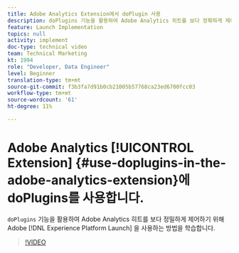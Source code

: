 ```yaml
---
title: Adobe Analytics Extension에서 doPlugin 사용
description: doPlugins 기능을 활용하여 Adobe Analytics 히트를 보다 정확하게 제어할 수 있도록 Experience Platform Launch을 사용하는 방법을 학습할 수 있습니다.
feature: Launch Implementation
topics: null
activity: implement
doc-type: technical video
team: Technical Marketing
kt: 1994
role: "Developer, Data Engineer"
level: Beginner
translation-type: tm+mt
source-git-commit: f3b3fa7d91b0cb21005b57768ca23ed6700fcc03
workflow-type: tm+mt
source-wordcount: '61'
ht-degree: 11%

---
```



# Adobe Analytics [!UICONTROL Extension] {#use-doplugins-in-the-adobe-analytics-extension}에 doPlugins를 사용합니다.

`doPlugins` 기능을 활용하여 Adobe Analytics 히트를 보다 정밀하게 제어하기 위해 Adobe [!DNL Experience Platform Launch] 을 사용하는 방법을 학습합니다.

>[!VIDEO](https://video.tv.adobe.com/v/25171?quality=12)
